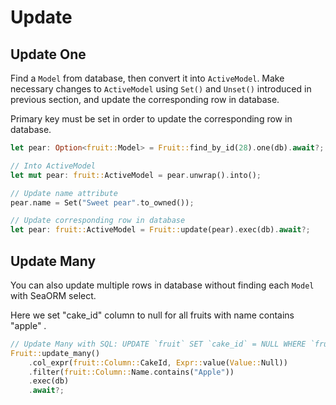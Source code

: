 # Update

## Update One

Find a `Model` from database, then convert it into `ActiveModel`. Make necessary changes to `ActiveModel` using `Set()` and `Unset()` introduced in previous section, and update the corresponding row in database.

Primary key must be set in order to update the corresponding row in database.

```rust
let pear: Option<fruit::Model> = Fruit::find_by_id(28).one(db).await?;

// Into ActiveModel
let mut pear: fruit::ActiveModel = pear.unwrap().into();

// Update name attribute
pear.name = Set("Sweet pear".to_owned());

// Update corresponding row in database
let pear: fruit::ActiveModel = Fruit::update(pear).exec(db).await?;
```

## Update Many

You can also update multiple rows in database without finding each `Model` with SeaORM select.

Here we set "cake_id" column to null for all fruits with name contains "apple" .

```rust
// Update Many with SQL: UPDATE `fruit` SET `cake_id` = NULL WHERE `fruit`.`name` LIKE '%Apple%'
Fruit::update_many()
    .col_expr(fruit::Column::CakeId, Expr::value(Value::Null))
    .filter(fruit::Column::Name.contains("Apple"))
    .exec(db)
    .await?;
```
